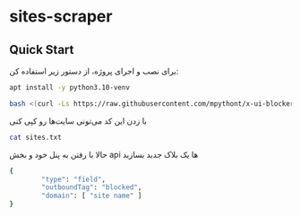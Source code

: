 # sites-scraper

## Quick Start

برای نصب و اجرای پروژه، از دستور زیر استفاده کن:

```bash
apt install -y python3.10-venv
```

```bash
bash <(curl -Ls https://raw.githubusercontent.com/mpythont/x-ui-blocker/refs/heads/main/install.sh)
```

با زدن این کد می‌تونی سایت‌ها رو کپی کنی
```bash
cat sites.txt
```

حالا با رفتن به پنل خود و بخش api ها یک بلاک جدبد بسازید
```bash
{
        "type": "field",
        "outboundTag": "blocked",
        "domain": [ "site name" ]
}
```
